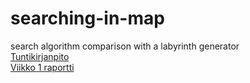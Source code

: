 # searching-in-map
search algorithm comparison with a labyrinth generator  
[Tuntikirjanpito ](https://github.com/kapistelijaKrisu/a-stars-in-map/blob/master/doc/hour-diary)  
[Viikko 1 raportti ](https://github.com/kapistelijaKrisu/a-stars-in-map/blob/master/doc/week1)  
  
